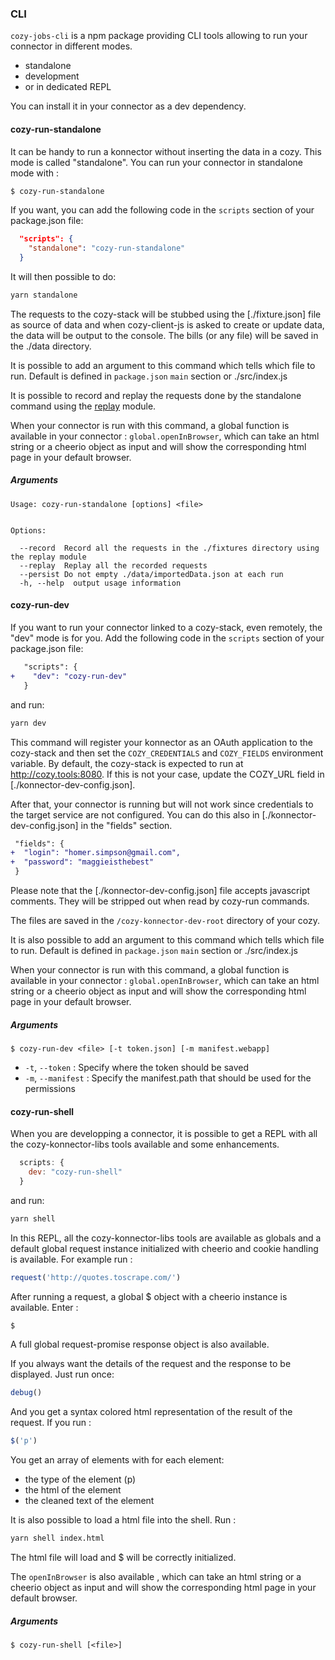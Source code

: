 ### CLI

`cozy-jobs-cli` is a npm package providing CLI tools allowing to run your connector in different modes.

- standalone
- development
- or in dedicated REPL

You can install it in your connector as a dev dependency.

#### cozy-run-standalone

It can be handy to run a konnector without inserting the data in a cozy. This mode is called "standalone".
You can run your connector in standalone mode with :

```sh
$ cozy-run-standalone
```

If you want, you can add the following code in the `scripts` section of your package.json file:

```json
  "scripts": {
    "standalone": "cozy-run-standalone"
  }
```

It will then possible to do:

```sh
yarn standalone
```

The requests to the cozy-stack will be stubbed using the [./fixture.json] file as source of data
and when cozy-client-js is asked to create or update data, the data will be output to the console.
The bills (or any file) will be saved in the ./data directory.

It is possible to add an argument to this command which tells which file to run. Default is
defined in `package.json` `main` section or ./src/index.js

It is possible to record and replay the requests done by the standalone command using the
[replay](https://github.com/assaf/node-replay) module.

When your connector is run with this command, a global function is available in your connector :
`global.openInBrowser`, which can take an html string or a cheerio object as input and will show
the corresponding html page in your default browser.

##### Arguments

```
Usage: cozy-run-standalone [options] <file>


Options:

  --record  Record all the requests in the ./fixtures directory using the replay module
  --replay  Replay all the recorded requests
  --persist Do not empty ./data/importedData.json at each run
  -h, --help  output usage information
```


#### cozy-run-dev

If you want to run your connector linked to a cozy-stack, even remotely, the "dev" mode is for you.
Add the following code in the `scripts` section of your package.json file:

```patch
   "scripts": {
+    "dev": "cozy-run-dev"
   }
```

and run:

```sh
yarn dev
```

This command will register your konnector as an OAuth application to the cozy-stack and then set the `COZY_CREDENTIALS` and `COZY_FIELDS` environment variable. By default,
the cozy-stack is expected to run at http://cozy.tools:8080. If this is not your case, update the COZY_URL field in [./konnector-dev-config.json].

After that, your connector is running but will not work since credentials to
the target service are not configured. You can do this also in [./konnector-dev-config.json] in the "fields" section.

```patch
 "fields": {
+  "login": "homer.simpson@gmail.com",
+  "password": "maggieisthebest"
 }
```

Please note that the [./konnector-dev-config.json] file accepts javascript comments. They will be
stripped out when read by cozy-run commands.

The files are saved in the `/cozy-konnector-dev-root` directory of your cozy.

It is also possible to add an argument to this command which tells which file to run. Default is
defined in `package.json` `main` section or ./src/index.js

When your connector is run with this command, a global function is available in your connector :
`global.openInBrowser`, which can take an html string or a cheerio object as input and will show
the corresponding html page in your default browser.


##### Arguments

```
$ cozy-run-dev <file> [-t token.json] [-m manifest.webapp]
```

- `-t`, `--token` : Specify where the token should be saved
- `-m`, `--manifest` : Specify the manifest.path that should be used for the permissions

#### cozy-run-shell

When you are developping a connector, it is possible to get a REPL with all the cozy-konnector-libs
tools available and some enhancements.

```javascript
  scripts: {
    dev: "cozy-run-shell"
  }
```

and run:

```sh
yarn shell
```

In this REPL, all the cozy-konnector-libs tools are available as globals and a default global
request instance initialized with cheerio and cookie handling is available. For example run :

```javascript
request('http://quotes.toscrape.com/')
```

After running a request, a global $ object with a cheerio instance is available. Enter :

```js
$
```

A full global request-promise response object is also available.

If you always want the details of the request and the response to be displayed. Just run once:

```js
debug()
```

And you get a syntax colored html representation of the result of the request.
If you run :

```js
$('p')
```

You get an array of elements with for each element:
- the type of the element (p)
- the html of the element
- the cleaned text of the element

It is also possible to load a html file into the shell. Run :

```sh
yarn shell index.html
```

The html file will load and $ will be correctly initialized.

The `openInBrowser` is also available , which can take an html string or a cheerio object as input and will show
the corresponding html page in your default browser.

##### Arguments

```
$ cozy-run-shell [<file>]
```
